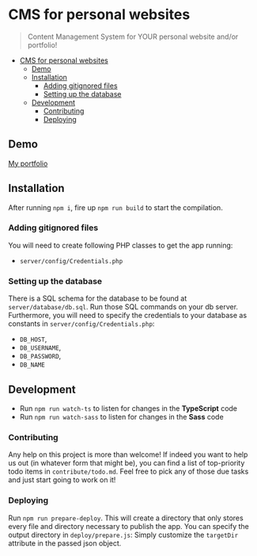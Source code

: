 
# CMS for personal websites
> Content Management System for YOUR personal website and/or portfolio!

- [CMS for personal websites](#CMS-for-personal-websites)
  - [Demo](#Demo)
  - [Installation](#Installation)
    - [Adding gitignored files](#Adding-gitignored-files)
    - [Setting up the database](#Setting-up-the-database)
  - [Development](#Development)
    - [Contributing](#Contributing)
    - [Deploying](#Deploying)

## Demo
[My portfolio](https://jasper.lichte.info)

## Installation
After running `npm i`, fire up `npm run build` to start the compilation.

### Adding gitignored files
You will need to create following PHP classes to get the app running:
* `server/config/Credentials.php`

### Setting up the database
There is a SQL schema for the database to be found at `server/database/db.sql`. Run those SQL commands on your db server.
Furthermore, you will need to specify the credentials to your database as constants in `server/config/Credentials.php`:
* `DB_HOST`,
* `DB_USERNAME`,
* `DB_PASSWORD`,
* `DB_NAME`

## Development
* Run `npm run watch-ts` to listen for changes in the **TypeScript** code
* Run `npm run watch-sass` to listen for changes in the **Sass** code

### Contributing
Any help on this project is more than welcome! If indeed you want to help us out (in whatever form that might be), you can find a list of top-priority todo items in `contribute/todo.md`. Feel free to pick any of those due tasks and just start going to work on it!

### Deploying
Run `npm run prepare-deploy`. This will create a directory that only stores every file and directory necessary to publish the app.
You can specify the output directory in `deploy/prepare.js`: Simply customize the `targetDir` attribute in the passed json object.
